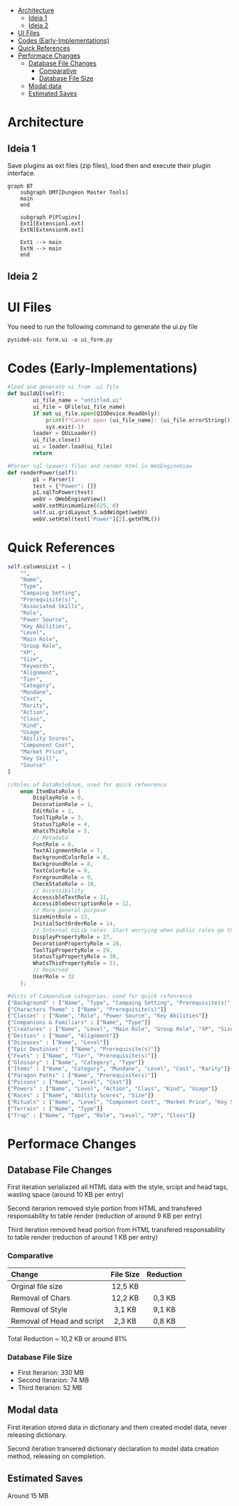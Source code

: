 - [Architecture](#architecture)
	- [Ideia 1](#ideia-1)
	- [Ideia 2](#ideia-2)
- [UI Files](#ui-files)
- [Codes (Early-Implementations)](#codes-early-implementations)
- [Quick References](#quick-references)
- [Performace Changes](#performace-changes)
	- [Database File Changes](#database-file-changes)
		- [Comparative](#comparative)
		- [Database File Size](#database-file-size)
	- [Modal data](#modal-data)
	- [Estimated Saves](#estimated-saves)

# Architecture
## Ideia 1
Save plugins as ext files (zip files), load then and execute their plugin interface.
```Mermaid
graph BT
	subgraph DMT[Dungeon Master Tools]
	main
	end

	subgraph P[Plugins]
	Ext1[Extension1.ext]
	ExtN[ExtensionN.ext]

	Ext1 --> main
	ExtN --> main
	end
```
## Ideia 2

# UI Files
You need to run the following command to generate the ui.py file
``` console
pyside6-uic form.ui -o ui_form.py
```
# Codes (Early-Implementations)

```python
#load and generate ui from .ui file
def buildUI(self):
		ui_file_name = "untitled.ui"
		ui_file = QFile(ui_file_name)
		if not ui_file.open(QIODevice.ReadOnly):
			print(f"Cannot open {ui_file_name}: {ui_file.errorString()}")
			sys.exit(-1)
		loader = QUiLoader()
		ui_file.close()
		ui = loader.load(ui_file)
		return 

#Parser sql (power) files and render html in WebEngineView
def renderPower(self):
		p1 = Parser()
		test = {"Power": []}
		p1.sqlToPower(test)
		webV = QWebEngineView()
		webV.setMinimumSize(625, 0)
		self.ui.gridLayout_5.addWidget(webV)
		webV.setHtml(test["Power"][2].getHTML())
```

# Quick References
```python
self.columnsList = [
	"",
	"Name",
	"Type",
	"Campaing Setting",
	"Prerequisite(s)",
	"Associated Skills",
	"Role",
	"Power Source",
	"Key Abilities",
	"Level",
	"Main Role",
	"Group Role",
	"XP",
	"Size",
	"Keywords",
	"Alignment",
	"Tier",
	"Category",
	"Mundane",
	"Cost",
	"Rarity",
	"Action",
	"Class",
	"Kind",
	"Usage",
	"Ability Scores",
	"Component Cost",
	"Market Price",
	"Key Skill",
	"Source"
] 
```
```cpp
//Roles of DataRoleEnum, used for quick refenrence
	enum ItemDataRole {
		DisplayRole = 0,
		DecorationRole = 1,
		EditRole = 2,
		ToolTipRole = 3,
		StatusTipRole = 4,
		WhatsThisRole = 5,
		// Metadata
		FontRole = 6,
		TextAlignmentRole = 7,
		BackgroundColorRole = 8,
		BackgroundRole = 8,
		TextColorRole = 9,
		ForegroundRole = 9,
		CheckStateRole = 10,
		// Accessibility
		AccessibleTextRole = 11,
		AccessibleDescriptionRole = 12,
		// More general purpose
		SizeHintRole = 13,
		InitialSortOrderRole = 14,
		// Internal UiLib roles. Start worrying when public roles go that high.
		DisplayPropertyRole = 27,
		DecorationPropertyRole = 28,
		ToolTipPropertyRole = 29,
		StatusTipPropertyRole = 30,
		WhatsThisPropertyRole = 31,
		// Reserved
		UserRole = 32
	};

```    
```python
#dicts of Compendium categories, used for quick refenrence
{"Background" : ["Name", "Type", "Campaing Setting", "Prerequisite(s)", "Associated Skills"]}
{"Characters Theme" : ["Name", "Prerequisite(s)"]}
{"Classes" : ["Name", "Role", "Power Source", "Key Abilities"]}
{"Companions & Familiars" : ["Name", "Type"]}
{"Creatures" : ["Name", "Level", "Main Role", "Group Role", "XP", "Size", "Keywords"]}
{"Deities" : ["Name", "Alignment"]}
{"Diseases" : ["Name", "Level"]}
{"Epic Destinies" : ["Name", "Prerequisite(s)"]}
{"Feats" : ["Name", "Tier", "Prerequisite(s)"]}
{"Glossary" : ["Name", "Category", "Type"]}
{"Items" : ["Name", "Category", "Mundane", "Level", "Cost", "Rarity"]}
{"Paragon Paths" : ["Name", "Prerequisite(s)"]}
{"Poisons" : ["Name", "Level", "Cost"]}
{"Powers" : ["Name", "Level", "Action", "Class", "Kind", "Usage"]}
{"Races" : ["Name", "Ability Scores", "Size"]}
{"Rituals" : ["Name", "Level", "Component Cost", "Market Price", "Key Skill"]}
{"Terrain" : ["Name", "Type"]}
{"Trap" : ["Name", "Type", "Role", "Level", "XP", "Class"]}

```

# Performace Changes

## Database File Changes
First iteration serialiazed all HTML data with the style, srcipt and head tags, wasting space (around 10 KB per entry)

Second iterarion removed style portion from HTML and transfered responsability to table render (reduction of around 9 KB per entry)

Third iteration removed head portion from HTML transfered responsability to table render (reduction of around 1 KB per entry)

### Comparative
| Change                     | File Size | Reduction |
|:---------------------------|:---------:|:---------:|
| Orginal file size          |  12,5 KB  |           |
| Removal of Chars           |  12,2 KB  |  0,3 KB   |
| Removal of Style           |  3,1 KB   |  9,1 KB   |
| Removal of Head and script |  2,3 KB   |  0,8 KB   |

Total Reduction ~ 10,2 KB or around 81%

### Database File Size
- First Iterarion: 330 MB
- Second Iterarion:  74 MB
- Third Iterarion:  52 MB

## Modal data 
First iteration stored data in dictionary and them created model data, never releasing dictionary.

Second iteration transered dictionary declaration to model data creation method, releasing on completion.

## Estimated Saves
Around 15 MB